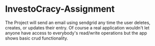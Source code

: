 # InvestoCracy-Assignment
The Project will send an email using sendgrid any time the user deletes, creates, or updates their entry. Of course a real application wouldn't let anyone have access to everybody's read/write operations but the app shows basic crud functionality.
